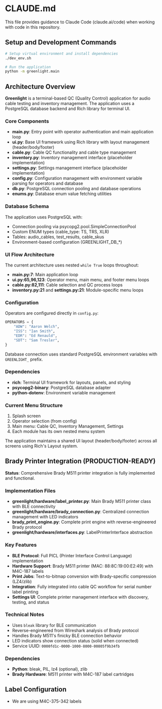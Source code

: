 # CLAUDE.md

This file provides guidance to Claude Code (claude.ai/code) when working with code in this repository.

## Setup and Development Commands

```bash
# Setup virtual environment and install dependencies
./dev_env.sh

# Run the application
python -m greenlight.main
```

## Architecture Overview

**Greenlight** is a terminal-based QC (Quality Control) application for audio cable testing and inventory management. The application uses a PostgreSQL database backend and Rich library for terminal UI.

### Core Components

- **main.py**: Entry point with operator authentication and main application loop
- **ui.py**: Base UI framework using Rich library with layout management (header/body/footer)
- **cable.py**: Cable QC functionality and cable type management
- **inventory.py**: Inventory management interface (placeholder implementation)
- **settings.py**: Settings management interface (placeholder implementation)
- **config.py**: Configuration management with environment variable parsing for operators and database
- **db.py**: PostgreSQL connection pooling and database operations
- **enums.py**: Database enum value fetching utilities

### Database Schema

The application uses PostgreSQL with:
- Connection pooling via psycopg2.pool.SimpleConnectionPool
- Custom ENUM types (cable_type: TS, TRS, XLR)
- Tables: audio_cables, test_results, cable_skus
- Environment-based configuration (GREENLIGHT_DB_*)

### UI Flow Architecture

The current architecture uses nested `while True` loops throughout:
- **main.py:7**: Main application loop
- **ui.py:65,96,123**: Operator menu, main menu, and footer menu loops
- **cable.py:82,111**: Cable selection and QC process loops
- **inventory.py:21** and **settings.py:21**: Module-specific menu loops

### Configuration

Operators are configured directly in `config.py`:
```python
OPERATORS = {
    "ADW": "Aaron Welch",
    "ISS": "Ian Smith", 
    "EDR": "Ed Renauld",
    "SDT": "Sam Tresler",
}
```

Database connection uses standard PostgreSQL environment variables with `GREENLIGHT_` prefix.

### Dependencies

- **rich**: Terminal UI framework for layouts, panels, and styling
- **psycopg2-binary**: PostgreSQL database adapter
- **python-dotenv**: Environment variable management

### Current Menu Structure

1. Splash screen
2. Operator selection (from config)
3. Main menu: Cable QC, Inventory Management, Settings
4. Each module has its own nested menu system

The application maintains a shared UI layout (header/body/footer) across all screens using Rich's Layout system.

## Brady Printer Integration (PRODUCTION-READY)

**Status**: Comprehensive Brady M511 printer integration is fully implemented and functional.

### Implementation Files
- **greenlight/hardware/label_printer.py**: Main Brady M511 printer class with BLE connectivity
- **greenlight/hardware/brady_connection.py**: Centralized connection management with LED indicators
- **brady_print_engine.py**: Complete print engine with reverse-engineered Brady protocol
- **greenlight/hardware/interfaces.py**: LabelPrinterInterface abstraction

### Key Features
- **BLE Protocol**: Full PICL (Printer Interface Control Language) implementation
- **Hardware Support**: Brady M511 printer (MAC: 88:8C:19:00:E2:49) with M4C-187 labels
- **Print Jobs**: Text-to-bitmap conversion with Brady-specific compression (LZ4/zlib)
- **Integration**: Fully integrated into cable QC workflow for serial number label printing
- **Settings UI**: Complete printer management interface with discovery, testing, and status

### Technical Notes
- Uses `bleak` library for BLE communication
- Reverse-engineered from Wireshark analysis of Brady protocol
- Handles Brady M511's finicky BLE connection behavior
- LED indicators show connection status (solid when connected)
- Service UUID: `0000fd1c-0000-1000-8000-00805f9b34fb`

### Dependencies
- **Python**: bleak, PIL, lz4 (optional), zlib
- **Brady Hardware**: M511 printer with M4C-187 label cartridges

## Label Configuration

- We are using M4C-375-342 labels